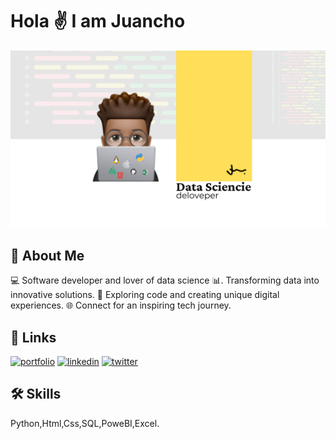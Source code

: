 
# Hola ✌️ I am Juancho




![IMAGEN](https://github.com/juanchocor/imagines/blob/main/Data%20Sciencie%20(1).png?raw=true)


## 🚀 About Me

💻 Software developer and lover of data science 📊. Transforming data into innovative solutions. 🚀 Exploring code and creating unique digital experiences. 🌐 Connect for an inspiring tech journey.
## 🔗 Links
[![portfolio](https://img.shields.io/badge/my_portfolio-000?style=for-the-badge&logo=ko-fi&logoColor=white)](https://www.canva.com/design/DAF5IJ4-OHI/CIS06lf2_X0rsjG1zGXnOQ/view?utm_content=DAF5IJ4-OHI&utm_campaign=designshare&utm_medium=link&utm_source=editor)
[![linkedin](https://img.shields.io/badge/linkedin-0A66C2?style=for-the-badge&logo=linkedin&logoColor=white)](https://www.linkedin.com/in/juan-david-cordoba-610a66281/)
[![twitter](https://img.shields.io/badge/twitter-1DA1F2?style=for-the-badge&logo=twitter&logoColor=white)](https://twitter.com/Jazz1916Jdc)


## 🛠 Skills
Python,Html,Css,SQL,PoweBI,Excel.



